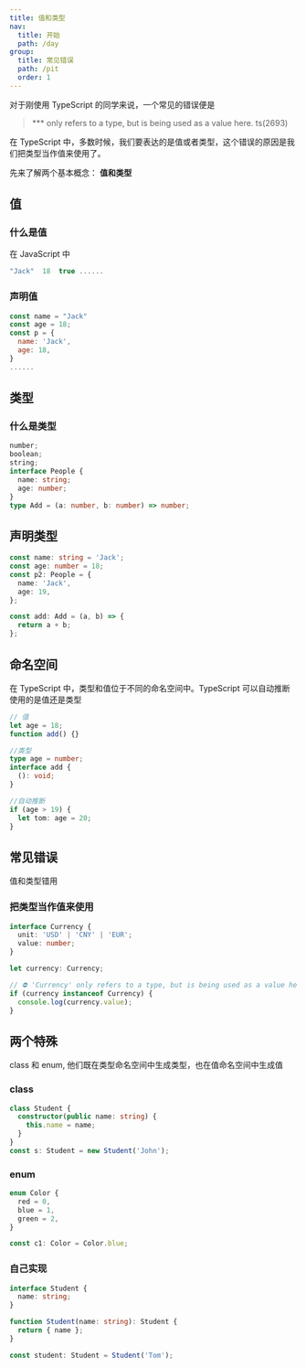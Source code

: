 ```yaml
---
title: 值和类型
nav:
  title: 开始
  path: /day
group:
  title: 常见错误
  path: /pit
  order: 1
---
```


对于刚使用 TypeScript 的同学来说，一个常见的错误便是

> \*\*\* only refers to a type, but is being used as a value here. ts(2693)

在 TypeScript 中，多数时候，我们要表达的是值或者类型，这个错误的原因是我们把类型当作值来使用了。

先来了解两个基本概念： **值和类型**

## 值

### 什么是值

在 JavaScript 中

```js
"Jack"  18  true ......
```

### 声明值

```js
const name = "Jack"
const age = 18;
const p = {
  name: 'Jack',
  age: 18,
}
......
```

## 类型

### 什么是类型

```ts
number;
boolean;
string;
interface People {
  name: string;
  age: number;
}
type Add = (a: number, b: number) => number;
```

## 声明类型

```ts
const name: string = 'Jack';
const age: number = 18;
const p2: People = {
  name: 'Jack',
  age: 19,
};

const add: Add = (a, b) => {
  return a + b;
};
```

## 命名空间

在 TypeScript 中，类型和值位于不同的命名空间中。TypeScript 可以自动推断使用的是值还是类型

```ts
// 值
let age = 18;
function add() {}

//类型
type age = number;
interface add {
  (): void;
}

//自动推断
if (age > 19) {
  let tom: age = 20;
}
```

## 常见错误

值和类型错用

### 把类型当作值来使用

```ts
interface Currency {
  unit: 'USD' | 'CNY' | 'EUR';
  value: number;
}

let currency: Currency;

// ⛔️ 'Currency' only refers to a type, but is being used as a value here.ts(2693)
if (currency instanceof Currency) {
  console.log(currency.value);
}
```

## 两个特殊

class 和 enum, 他们既在类型命名空间中生成类型，也在值命名空间中生成值

### class

```ts
class Student {
  constructor(public name: string) {
    this.name = name;
  }
}
const s: Student = new Student('John');
```

### enum

```ts
enum Color {
  red = 0,
  blue = 1,
  green = 2,
}

const c1: Color = Color.blue;
```

### 自己实现

```ts
interface Student {
  name: string;
}

function Student(name: string): Student {
  return { name };
}

const student: Student = Student('Tom');
```
